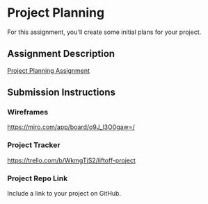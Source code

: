 # Project Planning
For this assignment, you'll create some initial plans for your project.

## Assignment Description
[Project Planning Assignment](https://education.launchcode.org/liftoff/modules/assignments/project-planning)

## Submission Instructions

### Wireframes

https://miro.com/app/board/o9J_l3O0gaw=/

### Project Tracker

https://trello.com/b/WkmgTjS2/liftoff-project

### Project Repo Link

Include a link to your project on GitHub.
